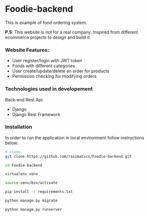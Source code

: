 # Foodie-backend
  
This is example of food ordering system.

  **P.S**: This website is not for a real company. Inspired from different ecommerce projects to design and build it.

  ### Website Features:
  
  - User register/login with JWT token
  - Foods with different categories
  - User create/update/delete an order for products
  - Permission checking for modifying orders
    
    
  ### Technologies used in developement
   Back-end Rest Api:
   - Django
   - Django Rest Framework
  
    
  
  ### Installation
  
   In order to run the application in local environment follow instructions below:
  
  ```bash
  # clone
  git clone https://github.com/rasimatics/Foodie-backend.git
  
  cd Foodie-backend
  
  virtualenv venv
  
  source venv/bin/activate
  
  pip install -r requirements.txt
  
  python manage.py migrate
  
  python manage.py runserver

  ```
  
